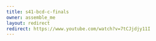 ```yaml
---
title: s41-bcd-c-finals
owner: assemble_me
layout: redirect
redirect: https://www.youtube.com/watch?v=7tCJjdjy11I
---
```

